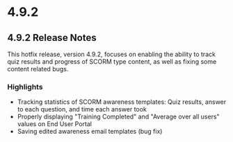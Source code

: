 # 4.9.2

## 4.9.2 Release Notes <a href="#release_notes" id="release_notes"></a>

This hotfix release, version 4.9.2, focuses on enabling the ability to track quiz results and progress of SCORM type content, as well as fixing some content related bugs.

### Highlights <a href="#the_following_topics_were_addressed" id="the_following_topics_were_addressed"></a>

* Tracking statistics of SCORM awareness templates: Quiz results, answer to each question, and time each answer took
* Properly displaying "Training Completed" and "Average over all users" values on End User Portal
* Saving edited awareness email templates (bug fix)
